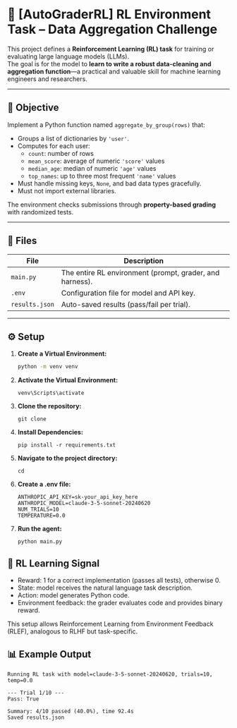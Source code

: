 # 🧠 [AutoGraderRL] RL Environment Task – Data Aggregation Challenge

This project defines a **Reinforcement Learning (RL) task** for training or evaluating large language models (LLMs).  
The goal is for the model to **learn to write a robust data-cleaning and aggregation function**—a practical and valuable skill for machine learning engineers and researchers.

---

## 🎯 Objective

Implement a Python function named `aggregate_by_group(rows)` that:
- Groups a list of dictionaries by `'user'`.
- Computes for each user:
  - `count`: number of rows
  - `mean_score`: average of numeric `'score'` values
  - `median_age`: median of numeric `'age'` values
  - `top_names`: up to three most frequent `'name'` values  
- Must handle missing keys, `None`, and bad data types gracefully.  
- Must not import external libraries.

The environment checks submissions through **property-based grading** with randomized tests.

---

## 🧩 Files

| File | Description |
|------|--------------|
| `main.py` | The entire RL environment (prompt, grader, and harness). |
| `.env` | Configuration file for model and API key. |
| `results.json` | Auto-saved results (pass/fail per trial). |

---

## ⚙️ Setup

1. **Create a Virtual Environment:**
   ```bash
   python -m venv venv
   ```
2. **Activate the Virtual Environment:**
   ```
   venv\Scripts\activate
   ```   
3. **Clone the repository:**
   ```
   git clone
   ```
4. **Install Dependencies:**
   ```
   pip install -r requirements.txt
   ```
5. **Navigate to the project directory:**
   ```
   cd
   ```
6. **Create a .env file:**
   ```
   ANTHROPIC_API_KEY=sk-your_api_key_here
   ANTHROPIC_MODEL=claude-3-5-sonnet-20240620
   NUM_TRIALS=10
   TEMPERATURE=0.0
   ```
7. **Run the agent:**
   ```
   python main.py
   ```

## 🧪 RL Learning Signal

* Reward: 1 for a correct implementation (passes all tests), otherwise 0.
* State: model receives the natural language task description.
* Action: model generates Python code.
* Environment feedback: the grader evaluates code and provides binary reward.

This setup allows Reinforcement Learning from Environment Feedback (RLEF), analogous to RLHF but task-specific.

## 📊 Example Output
```
Running RL task with model=claude-3-5-sonnet-20240620, trials=10, temp=0.0

--- Trial 1/10 ---
Pass: True

Summary: 4/10 passed (40.0%), time 92.4s
Saved results.json
```

